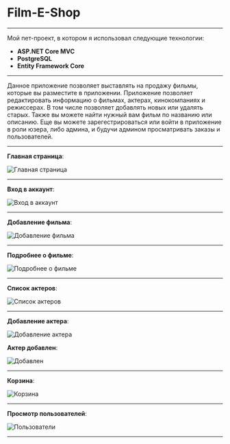 # Film-E-Shop
____
Мой пет-проект, в котором я использовал следующие технологии:
- **ASP.NET Core MVC**
- **PostgreSQL**
- **Entity Framework Core**
____

Данное приложение позволяет выставлять на продажу фильмы, которые вы разместите в приложении. 
Приложение позволяет редактировать информацию о фильмах, актерах, кинокомпаниях и режиссерах. В том числе позволяет добавлять новых или удалять старых.
Также вы можете найти нужный вам фильм по названию или описанию.
Еще вы можете зарегестрироваться или войти в приложение в роли юзера, либо админа, и будучи админом просматривать заказы и пользователей.
____
**Главная страница**:

![Главная страница](https://sun9-west.userapi.com/sun9-45/s/v1/ig2/ieaiywbBg1g02dUrl-TiXpdW5Q9-KEiCRo7mY-IfwwKOVOzcvZVZvZQg2EUj0O6VZuR3vKCQ9n8XC6LfdK1S4Jhm.jpg?size=1899x678&quality=96&type=album, "Главная")
____
**Вход в аккаунт**:

![Вход в аккаунт](https://sun9-west.userapi.com/sun9-62/s/v1/ig2/qSNMfb9jD7qdnN15hK5hjG4Nea1vv-mX4T7gTyhPZ0XhKetVrP_iHXbEhcOuCekMX6u1Gw4kSx309NYUP_X0ZmIb.jpg?size=958x386&quality=96&type=album, "Вход")
____
**Добавление фильма**:

![Добавление фильма](https://sun9-west.userapi.com/sun9-46/s/v1/ig2/PqLxdN1eoVs8NHTa0N4MEedcKimi6ktxECClpcPCtggT3XDm44em0-hNx8_CF5E4PjGOZqug8sxGcvc0j0eVsWjw.jpg?size=1265x818&quality=96&type=album, "Добавление")
____
**Подробнее о фильме**:

![Подробнее о фильме](https://sun9-north.userapi.com/sun9-87/s/v1/ig2/bKGjEEkjaYwBH3yDmoijUkcyBwIXtZgE57xs2IrUEfss30mUA3KgLCCHDkjMDKBgU-JQyFcJ2MEzW0jAXaJLkDZr.jpg?size=1239x872&quality=96&type=album, "О фильме")
____
**Список актеров**:

![Список актеров](https://sun9-north.userapi.com/sun9-79/s/v1/ig2/hYLG72AF_7swGWyAcRSl5GUb0VvYhwY8Q5AVFNvHdt4M8J8pj0SF995X8VveCrXHNDW-0cWWqEB2tqqDKTAC1KrL.jpg?size=1868x918&quality=96&type=album, "Актеры")
____
**Добавление актера**:

![Добавление актера](https://sun9-north.userapi.com/sun9-78/s/v1/ig2/HjAD-fuZ7uP7VsAC0MylcA0oEv6Nn4uDc42d-ZgLF4WqnEhgQ8UmXKVYl_GfcEXz0D8UDpo5GE3u283ZM_8sNpKU.jpg?size=920x686&quality=96&type=album, "Добавление")

**Актер добавлен**:

![Добавлен](https://sun9-north.userapi.com/sun9-82/s/v1/ig2/SIjxxO44u9jFd5s5lJ6vTHvhrqQLPvF8Lalolv0Oq3FtbV-e1uoEFjESnHzfbO0h_UkRY8Ha3Css0ZTSzMvWfhFy.jpg?size=1511x618&quality=96&type=album, "Добавлен")
____
**Корзина**:

![Корзина](https://sun9-east.userapi.com/sun9-30/s/v1/ig2/0EhyFrYK0MffIo7p-2Fj7SONDG0q9lUF7yFGkHm52HSTkxdMjYlCnwAKpdDyfhCZ2l51SzrsPUbxcE5pz6iNjYsq.jpg?size=1882x476&quality=96&type=album, "Корзина")
____
**Просмотр пользователей**:

![Пользователи](https://sun9-west.userapi.com/sun9-62/s/v1/ig2/hW33xqBCSCWoPaUzomqFtLlhsIn-3oW2-ZNVQxgRMJX6M8_2oGqiFzLSuLrpGDcGx4tXB2LB2ZK_KB-6ShZQPtol.jpg?size=980x288&quality=96&type=album, "Пользователи")
____

